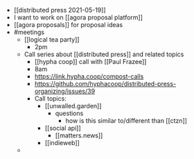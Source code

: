 - [[distributed press 2021-05-19]]
- I want to work on [[agora proposal platform]]
- [[agora proposals]] for proposal ideas
- #meetings
	- [[logical tea party]]
		- 2pm
	- Call series about [[distributed press]] and related topics
		- [[hypha coop]] call with [[Paul Frazee]]
		- 8am
		- https://link.hypha.coop/compost-calls
		- https://github.com/hyphacoop/distributed-press-organizing/issues/39
		- Call topics:
			- [[unwalled.garden]]
				- questions
					- how is this similar to/different than [[ctzn]]
			- [[social api]]
				- [[matters.news]]
			- [[indieweb]]
	-
